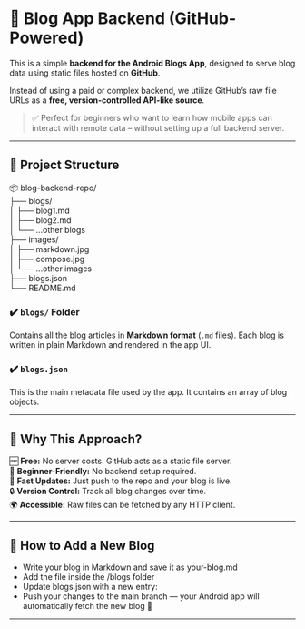 # 🚀 Blog App Backend (GitHub-Powered)

This is a simple **backend for the Android Blogs App**, designed to serve blog data using static files hosted on **GitHub**.

Instead of using a paid or complex backend, we utilize GitHub’s raw file URLs as a **free, version-controlled API-like source**.

> ✅ Perfect for beginners who want to learn how mobile apps can interact with remote data – without setting up a full backend server.

---

## 📁 Project Structure

📦 blog-backend-repo/  
├── blogs/  
│ ├── blog1.md  
│ ├── blog2.md  
│ └── ...other blogs  
├── images/  
│ ├── markdown.jpg  
│ ├── compose.jpg  
│ └── ...other images  
├── blogs.json  
└── README.md  

### ✔️ `blogs/` Folder
Contains all the blog articles in **Markdown format** (`.md` files). Each blog is written in plain Markdown and rendered in the app UI.

### ✔️ `blogs.json`
This is the main metadata file used by the app. It contains an array of blog objects.

---

## 📡 Why This Approach?  
🆓 **Free:** No server costs. GitHub acts as a static file server.  
👶 **Beginner-Friendly:** No backend setup required.  
🚀 **Fast Updates:** Just push to the repo and your blog is live.  
🔒 **Version Control:** Track all blog changes over time.  
🌍 **Accessible:** Raw files can be fetched by any HTTP client.  

---

## 📝 How to Add a New Blog
- Write your blog in Markdown and save it as your-blog.md  
- Add the file inside the /blogs folder  
- Update blogs.json with a new entry:  
- Push your changes to the main branch — your Android app will automatically fetch the new blog 🎉  

---


